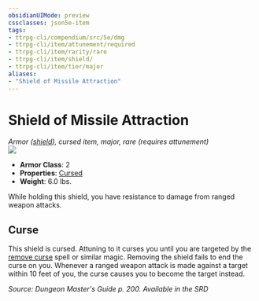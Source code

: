 ```yaml
---
obsidianUIMode: preview
cssclasses: json5e-item
tags:
- ttrpg-cli/compendium/src/5e/dmg
- ttrpg-cli/item/attunement/required
- ttrpg-cli/item/rarity/rare
- ttrpg-cli/item/shield/
- ttrpg-cli/item/tier/major
aliases: 
- "Shield of Missile Attraction"
---
```

# Shield of Missile Attraction
*Armor ([shield](3-Mechanics/CLI/items/shield.md)), cursed item, major, rare (requires attunement)*  
![](3-Mechanics/CLI/items/img/shield-of-missile-attraction.webp#right)

- **Armor Class**: 2
- **Properties**: [Cursed](3-Mechanics/CLI/rules/item-properties.md#Cursed%20Items)
- **Weight**: 6.0 lbs.

While holding this shield, you have resistance to damage from ranged weapon attacks.

## Curse

This shield is cursed. Attuning to it curses you until you are targeted by the [remove curse](3-Mechanics/CLI/spells/remove-curse.md) spell or similar magic. Removing the shield fails to end the curse on you. Whenever a ranged weapon attack is made against a target within 10 feet of you, the curse causes you to become the target instead.

*Source: Dungeon Master's Guide p. 200. Available in the <span title='Systems Reference Document (5.1)'>SRD</span>*
